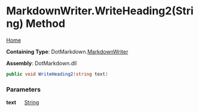 # MarkdownWriter\.WriteHeading2\(String\) Method

[Home](../../../README.md)

**Containing Type**: DotMarkdown\.[MarkdownWriter](../README.md)

**Assembly**: DotMarkdown\.dll

```csharp
public void WriteHeading2(string text)
```

### Parameters

**text** &emsp; [String](https://docs.microsoft.com/en-us/dotnet/api/system.string)